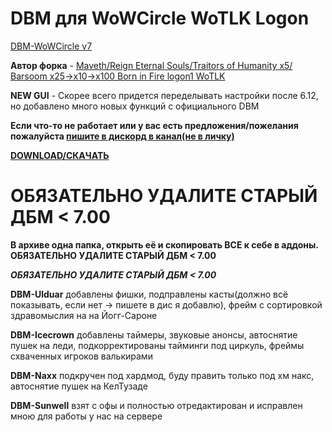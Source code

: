 # DBM для WoWCircle WoTLK Logon

[DBM-WoWCircle v7](https://forum.wowcircle.net/showthread.php?t=991037)

**Автор форка** - [Maveth/Reign Eternal Souls/Traitors of Humanity x5/ Barsoom x25->x10->x100 Born in Fire logon1 WoTLK](https://forum.wowcircle.net/member.php?u=261041)

**NEW GUI** - Скорее всего придется переделывать настройки после 6.12, но добавлено много новых функций с официального DBM

**Если что-то не работает или у вас есть предложения/пожелания пожалуйста [пишите в дискорд в канал(не в личку)](https://discord.gg/uMbjr87)**

[**DOWNLOAD/СКАЧАТЬ**](https://github.com/Barsoomx/DBM-wowcircle/archive/master.zip)

# ОБЯЗАТЕЛЬНО УДАЛИТЕ СТАРЫЙ ДБМ < 7.00

**В архиве одна папка, открыть её и скопировать ВСЕ к себе в аддоны. ОБЯЗАТЕЛЬНО УДАЛИТЕ СТАРЫЙ ДБМ < 7.00**

**_ОБЯЗАТЕЛЬНО УДАЛИТЕ СТАРЫЙ ДБМ < 7.00_**

**DBM-Ulduar** добавлены фишки, подправлены касты(должно всё показывать, если нет -> пишете в дис я добавлю), фрейм с сортировкой здравомыслия на на Йогг-Сароне

**DBM-Icecrown** добавлены таймеры, звуковые анонсы, автоснятие пушек на леди, подкорректированы тайминги под циркуль, фреймы схваченных игроков валькирами

**DBM-Naxx** подкручен под хардмод, буду править только под хм накс, автоснятие пушек на КелТузаде

**DBM-Sunwell** взят с офы и полностью отредактирован и исправлен мною для работы у нас на сервере
